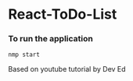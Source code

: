 # React-ToDo-List



### To run the application

```shell
nmp start
```

Based on youtube tutorial by Dev Ed
